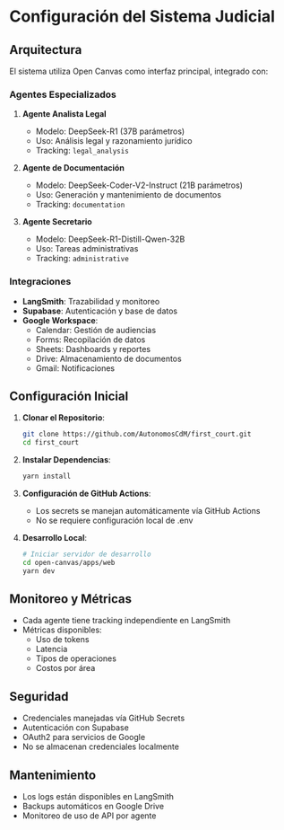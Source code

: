 # Configuración del Sistema Judicial

## Arquitectura

El sistema utiliza Open Canvas como interfaz principal, integrado con:

### Agentes Especializados

1. **Agente Analista Legal**
   - Modelo: DeepSeek-R1 (37B parámetros)
   - Uso: Análisis legal y razonamiento jurídico
   - Tracking: `legal_analysis`

2. **Agente de Documentación**
   - Modelo: DeepSeek-Coder-V2-Instruct (21B parámetros)
   - Uso: Generación y mantenimiento de documentos
   - Tracking: `documentation`

3. **Agente Secretario**
   - Modelo: DeepSeek-R1-Distill-Qwen-32B
   - Uso: Tareas administrativas
   - Tracking: `administrative`

### Integraciones

- **LangSmith**: Trazabilidad y monitoreo
- **Supabase**: Autenticación y base de datos
- **Google Workspace**:
  - Calendar: Gestión de audiencias
  - Forms: Recopilación de datos
  - Sheets: Dashboards y reportes
  - Drive: Almacenamiento de documentos
  - Gmail: Notificaciones

## Configuración Inicial

1. **Clonar el Repositorio**:
   ```bash
   git clone https://github.com/AutonomosCdM/first_court.git
   cd first_court
   ```

2. **Instalar Dependencias**:
   ```bash
   yarn install
   ```

3. **Configuración de GitHub Actions**:
   - Los secrets se manejan automáticamente vía GitHub Actions
   - No se requiere configuración local de .env

4. **Desarrollo Local**:
   ```bash
   # Iniciar servidor de desarrollo
   cd open-canvas/apps/web
   yarn dev
   ```

## Monitoreo y Métricas

- Cada agente tiene tracking independiente en LangSmith
- Métricas disponibles:
  - Uso de tokens
  - Latencia
  - Tipos de operaciones
  - Costos por área

## Seguridad

- Credenciales manejadas vía GitHub Secrets
- Autenticación con Supabase
- OAuth2 para servicios de Google
- No se almacenan credenciales localmente

## Mantenimiento

- Los logs están disponibles en LangSmith
- Backups automáticos en Google Drive
- Monitoreo de uso de API por agente
